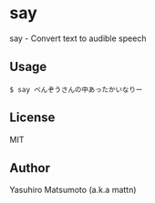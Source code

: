 # say

say - Convert text to audible speech

## Usage

```
$ say べんぞうさんの中あったかいなりー
```

## License

MIT

## Author

Yasuhiro Matsumoto (a.k.a mattn)
